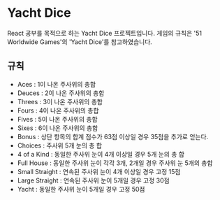 # Yacht Dice

React 공부를 목적으로 하는 Yacht Dice 프로젝트입니다. 게임의 규칙은 '51 Worldwide Games'의 'Yacht Dice'를 참고하였습니다.

## 규칙

- Aces : 1이 나온 주사위의 총합
- Deuces : 2이 나온 주사위의 총합
- Threes : 3이 나온 주사위의 총합
- Fours : 4이 나온 주사위의 총합
- Fives : 5이 나온 주사위의 총합
- Sixes : 6이 나온 주사위의 총합
- Bonus : 상단 항목의 합계 점수가 63점 이상일 경우 35점을 추가로 얻는다.
- Choices : 주사위 5개 눈의 총 합
- 4 of a Kind : 동일한 주사위 눈이 4개 이상일 경우 5개 눈의 총 합
- Full House : 동일한 주사위 눈이 각각 3개, 2개일 경우 주사위 눈 5개의 총합
- Small Straight : 연속된 주사위 눈이 4개 이상일 경우 고정 15점
- Large Straight : 연속된 주사위 눈이 5개일 경우 고정 30점
- Yacht : 동일한 주사위 눈이 5개일 경우 고정 50점
